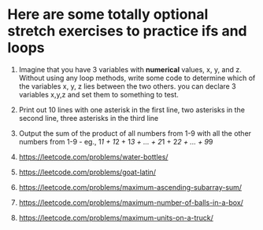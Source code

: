 # Here are some totally optional stretch exercises to practice ifs and loops

1. Imagine that you have 3 variables with <strong>numerical</strong> values, x, y, and z. Without using any loop methods, write some code to determine which of the variables x, y, z lies between the two others. you can declare 3 variables x,y,z and set them to something to test.

2. Print out 10 lines with one asterisk in the first line, two asterisks in the second line, three asterisks in the third line

3. Output the sum of the product of all numbers from 1-9 with all the other numbers from 1-9 - eg., 1*1 + 1*2 + 1*3 + ... + 2*1 + 2*2 + ... + 9*9

4. https://leetcode.com/problems/water-bottles/

5. https://leetcode.com/problems/goat-latin/

6. https://leetcode.com/problems/maximum-ascending-subarray-sum/

7. https://leetcode.com/problems/maximum-number-of-balls-in-a-box/

8. https://leetcode.com/problems/maximum-units-on-a-truck/
